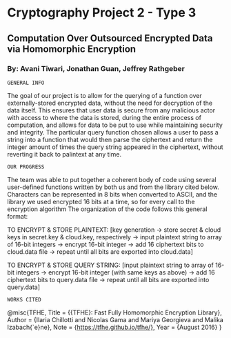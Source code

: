 # Cryptography Project 2 - Type 3
## Computation Over Outsourced Encrypted Data via Homomorphic Encryption
### By: Avani Tiwari, Jonathan Guan, Jeffrey Rathgeber

    GENERAL INFO
The goal of our project is to allow for the querying of a function over 
externally-stored encrypted data, without the need for decryption of the data 
itself. This ensures that user data is secure from any malicious actor with access 
to where the data is stored, during the entire process of computation, and allows 
for data to be put to use while maintaining security and integrity. The particular
query function chosen allows a user to pass a string into a function that would
then parse the ciphertext and return the integer amount of times the query string
appeared in the ciphertext, without reverting it back to palintext at any time.

    OUR PROGRESS
The team was able to put together a coherent body of code using several user-defined 
functions written by both us and from the library cited below. Characters can be 
represented in 8 bits when converted to ASCII, and the library we used encrypted 16 bits at a time, so for every call to the encryption algorithm
The organization of the
code follows this general format:
    
TO ENCRYPT & STORE PLAINTEXT: [key generation -> store secret & cloud keys in secret.key & cloud.key, respectively -> input plaintext string to array of 16-bit integers -> encrypt 16-bit integer -> add 16 ciphertext bits to cloud.data file -> repeat until all bits are exported into cloud.data]

TO ENCRYPT & STORE QUERY STRING: [input plaintext string to array of 16-bit integers -> encrypt 16-bit integer (with same keys as above) -> add 16 ciphertext bits to query.data file -> repeat until all bits are exported into query.data]





    WORKS CITED
@misc{TFHE,
Title   = {{TFHE}: Fast Fully Homomorphic Encryption Library},
Author  = {Ilaria Chillotti and  Nicolas Gama and Mariya Georgieva and Malika Izabach{\`e}ne},
Note    = {https://tfhe.github.io/tfhe/},
Year    = {August 2016}
}
